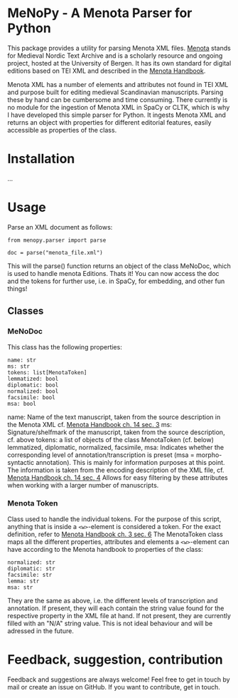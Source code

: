 # MeNoPy - A Menota Parser for Python

This package provides a utility for parsing Menota XML files. [Menota](https://www.menota.org/forside.xhtml) 
stands for Medieval Nordic Text Archive and is a scholarly resource and ongoing project, hosted at the 
University of Bergen. It has its own standard for digital editions based on TEI XML and described in the 
[Menota Handbook](https://www.menota.org/HB3_index.xml).

Menota XML has a number of elements and attributes not found in TEI XML and purpose built for editing
medieval Scandinavian manuscripts. Parsing these by hand can be cumbersome and time consuming. There 
currently is no module for the ingestion of Menota XML in SpaCy or CLTK, which is why I have developed 
this simple parser for Python. It ingests Menota XML and returns an object with properties for different 
editorial features, easily accessible as properties of the class.

# Installation

...

# Usage

Parse an XML document as follows:

```
from menopy.parser import parse

doc = parse("menota_file.xml")
```

This will the parse() function returns an object of the class MeNoDoc, which is 
used to handle menota Editions. Thats it! You can now access the doc and the tokens 
for further use, i.e. in SpaCy, for embedding, and other fun things!


## Classes

### MeNoDoc

This class has the following properties:

```
name: str
ms: str
tokens: list[MenotaToken]
lemmatized: bool
diplomatic: bool
normalized: bool
facsimile: bool
msa: bool
```

name: Name of the text manuscript, taken from the source description in the Menota XML
cf. [Menota Handbook ch. 14 sec. 3](https://www.menota.org/HB3_ch14.xml#sec14.3)
ms: Signature/shelfmark of the manuscript, taken from the source description, cf. above
tokens: a list of objects of the class MenotaToken (cf. below)
lemmatized, diplomatic, normalized, facsimile, msa: Indicates whether the 
corresponding level of annotation/transcription is preset (msa = morpho-syntactic annotation).
This is mainly for information purposes at this point. The information is taken
from the encoding description of the XML file, cf. [Menota Handbook ch. 14 sec. 4](https://www.menota.org/HB3_ch14.xml#sec14.4)
Allows for easy filtering by these attributes when working with a larger 
number of manuscripts.


### Menota Token

Class used to handle the individual tokens. For the purpose of this script, 
anything that is inside a `<w>`-element is considered a token. For the exact 
definition, refer to [Menota Handbook ch. 3 sec. 6](https://www.menota.org/HB3_ch3.xml#sec3.6)
The MenotaToken class maps all the different properties, attributes and elements
a `<w>`-element can have according to the Menota handbook to properties of the class:

```
normalized: str
diplomatic: str
facsimile: str
lemma: str
msa: str
```

They are the same as above, i.e. the different levels of transcription and annotation.
If present, they will each contain the string value found for the respective
property in the XML file at hand. If not present, they are currently filled with
an "N/A" string value. This is not ideal behaviour and will be adressed in the future.


# Feedback, suggestion, contribution

Feedback and suggestions are always welcome! Feel free to get in touch by mail
or create an issue on GitHub. If you want to contribute, get in touch.
